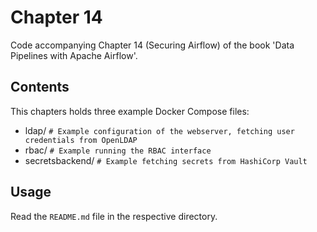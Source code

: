 # Chapter 14

Code accompanying Chapter 14 (Securing Airflow) of the book 'Data Pipelines with Apache Airflow'.

## Contents

This chapters holds three example Docker Compose files:

- ldap/ `# Example configuration of the webserver, fetching user credentials from OpenLDAP`
- rbac/ `# Example running the RBAC interface`
- secretsbackend/ `# Example fetching secrets from HashiCorp Vault`

## Usage

Read the `README.md` file in the respective directory.
